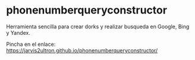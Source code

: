 # phonenumberqueryconstructor
Herramienta sencilla para crear dorks y realizar busqueda en Google, Bing y Yandex.

Pincha en el enlace:
https://jarvis2ultron.github.io/phonenumberqueryconstructor/
